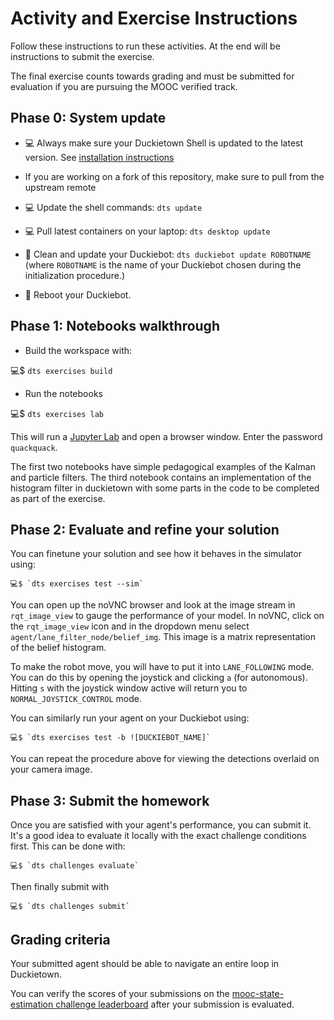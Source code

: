 # Activity and Exercise Instructions

Follow these instructions to run these activities. At the end will be instructions to submit the exercise.

The final exercise counts towards grading and must be submitted for evaluation if you are pursuing the MOOC verified track.

## Phase 0: System update

- 💻 Always make sure your Duckietown Shell is updated to the latest version. See [installation instructions](https://github.com/duckietown/duckietown-shell)

-    If you are working on a fork of this repository, make sure to pull from the upstream remote

- 💻 Update the shell commands: `dts update`

- 💻 Pull latest containers on your laptop: `dts desktop update`

- 🚙 Clean and update your Duckiebot: `dts duckiebot update ROBOTNAME` (where `ROBOTNAME` is the name of your Duckiebot chosen during the initialization procedure.)

- 🚙 Reboot your Duckiebot.


## Phase 1: Notebooks walkthrough

 - Build the workspace with:

  💻$ `dts exercises build`
  
 - Run the notebooks 

  💻$ `dts exercises lab `
  
This will run a [Jupyter Lab][lab] and open a browser window. Enter the password `quackquack`.

[lab]: https://jupyterlab.readthedocs.io/en/stable/

The first two notebooks have simple pedagogical examples of the Kalman and particle filters. 
The third notebook contains an implementation of the histogram filter in duckietown with some parts in 
the code to be completed as part of the exercise. 


## Phase 2: Evaluate and refine your solution

You can finetune your solution and see how it behaves in the simulator using:

    💻$ `dts exercises test --sim` 

You can open up the noVNC browser and look at the image stream in `rqt_image_view` to 
gauge the performance of your model. In noVNC, click on the `rqt_image_view` icon and in the dropdown menu select 
`agent/lane_filter_node/belief_img`. This image is a matrix representation of the belief histogram.

To make the robot move, you will have to put it into `LANE_FOLLOWING` mode. You can do this by opening the joystick
and clicking `a` (for autonomous). Hitting `s` with the joystick window active will return you to 
`NORMAL_JOYSTICK_CONTROL` mode.

You can similarly run your agent on your Duckiebot using:

    💻$ `dts exercises test -b ![DUCKIEBOT_NAME]`

You can repeat the procedure above for viewing the detections overlaid on your camera image.


## Phase 3: Submit the homework

Once you are satisfied with your agent's performance, you can submit it. It's a good idea to evaluate it locally with the exact challenge conditions first. This can be done with:

    💻$ `dts challenges evaluate`
    
Then finally submit with 

    💻$ `dts challenges submit`


## Grading criteria

Your submitted agent should be able to navigate an entire loop in Duckietown. 

You can verify the scores of your submissions on the [mooc-state-estimation challenge leaderboard](https://challenges.duckietown.org/v4/humans/challenges/mooc-state-estimation/leaderboard) after your submission is evaluated.
